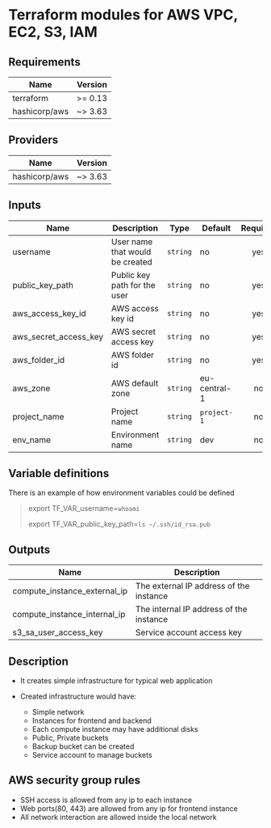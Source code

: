 # Terraform modules for AWS VPC, EC2, S3, IAM

## Requirements

| Name | Version |
|------|---------|
| terraform | >= 0.13 |
| hashicorp/aws | ~> 3.63 |

## Providers

| Name | Version |
|------|---------|
| hashicorp/aws | ~> 3.63 |

## Inputs

| Name | Description | Type | Default | Required |
|------|-------------|------|---------|:--------:|
| username | User name that would be created | `string` | no | yes |
| public\_key\_path | Public key path for the user | `string` | no | yes |
| aws\_access\_key\_id | AWS access key id | `string` | no | yes |
| aws\_secret\_access\_key | AWS secret access key | `string` | no | yes |
| aws\_folder\_id | AWS folder id | `string` | no | yes |
| aws\_zone | AWS default zone | `string` | eu-central-1 | no |
| project\_name | Project name | `string` | `project-1` | no |
| env\_name | Environment name | `string` | dev | no |

## Variable definitions

There is an example of how environment variables could be defined

> export TF_VAR_username=`whoami`
>
> export TF_VAR_public_key_path=`ls ~/.ssh/id_rsa.pub`

## Outputs

| Name | Description |
|------|-------------|
| compute\_instance\_external\_ip | The external IP address of the instance |
| compute\_instance\_internal\_ip | The internal IP address of the instance |
| s3\_sa\_user\_access\_key | Service account access key |

## Description

* It creates simple infrastructure for typical web application
* Created infrastructure would have:

    - Simple network
    - Instances for frontend and backend
    - Each compute instance may have additional disks
    - Public, Private buckets
    - Backup bucket can be created
    - Service account to manage buckets

## AWS security group rules

* SSH access is allowed from any ip to each instance
* Web ports(80, 443) are allowed from any ip for frontend instance
* All network interaction are allowed inside the local network